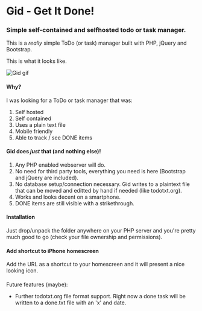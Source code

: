 # Gid - Get It Done!

### Simple self-contained and selfhosted todo or task manager.
This is a *really* simple ToDo (or task) manager built with PHP, jQuery and Bootstrap.

This is what it looks like.

![Gid gif](https://piks.nl/upload/upload/gid/gid.new.gif) 

#### Why?
I was looking for a ToDo or task manager that was:
1. Self hosted
2. Self contained
3. Uses a plain text file
4. Mobile friendly
5. Able to track / see DONE items

#### Gid does *just* that (and nothing else)!
1. Any PHP enabled webserver will do.
2. No need for third party tools, everything you need is here (Bootstrap and jQuery are included).
3. No database setup/connection necessary. Gid writes to a plaintext file that can be moved and editted by hand if needed (like todotxt.org).
4. Works and looks decent on a smartphone.
5. DONE items are still visible with a strikethrough.

#### Installation
Just drop/unpack the folder anywhere on your PHP server and you're pretty much good to go (check your file ownership and permissions).

#### Add shortcut to iPhone homescreen
Add the URL as a shortcut to your homescreen and it will present a nice looking icon.

#### 
Future features (maybe):
- Further todotxt.org file format support. Right now a done task will be written to a done.txt file with an 'x' and date.
